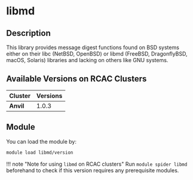 # libmd

## Description
This library provides message digest functions found on BSD systems either on their libc (NetBSD, OpenBSD) or libmd (FreeBSD, DragonflyBSD, macOS, Solaris) libraries and lacking on others like GNU systems.

## Available Versions on RCAC Clusters
|Cluster|Versions|
|---|---|
|**Anvil**|1.0.3|

## Module
You can load the module by:

```bash
module load libmd/version
```

!!! note "Note for using `libmd` on RCAC clusters"
    Run `module spider libmd` beforehand to check if this version requires any prerequisite modules.
